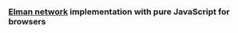 ### [Elman network](https://en.wikipedia.org/wiki/Recurrent_neural_network) implementation with pure JavaScript for browsers
